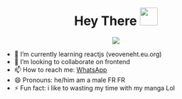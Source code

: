 <h1 align="center">Hey There <img src="https://user-images.githubusercontent.com/1303154/88677602-1635ba80-d120-11ea-84d8-d263ba5fc3c0.gif" width="40px" alt=""><br></h1>
<p align="center"><img src="https://c.tenor.com/GrOZNL13djQAAAAd/tenor.gif" /></p>

<!-- 
- 🔭 I’m currently working on ...
- 🤔 I’m looking for help with ... 
- 💬 Ask me about ...
-->
- 🌱 I’m currently learning reactjs (veoveneht.eu.org)
- 👯 I’m looking to collaborate on frontend
- 📫 How to reach me: <a href="wa.me/6283113810321?text=Am%20Github!☺%20">WhatsApp</a>
- 😄 Pronouns: he/him am a male FR FR
- ⚡ Fun fact: i like to wasting my time with my manga Lol

<img href="./ankouguisu.gif"/>

